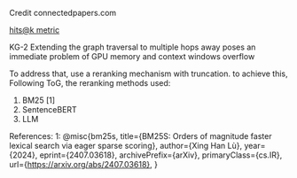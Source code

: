 Credit connectedpapers.com

[hits@k metric](https://stackoverflow.com/questions/58796367/how-is-hitsk-calculated-and-what-does-it-mean-in-the-context-of-link-prediction)

KG-2
Extending the graph traversal to multiple hops away poses an immediate
problem of GPU memory and context windows overflow

To address that, use a reranking mechanism with truncation.
to achieve this, Following ToG, the reranking methods used:
1. BM25 [1]
2. SentenceBERT
3. LLM



References:
1:
@misc{bm25s,
      title={BM25S: Orders of magnitude faster lexical search via eager sparse scoring}, 
      author={Xing Han Lù},
      year={2024},
      eprint={2407.03618},
      archivePrefix={arXiv},
      primaryClass={cs.IR},
      url={https://arxiv.org/abs/2407.03618}, 
}